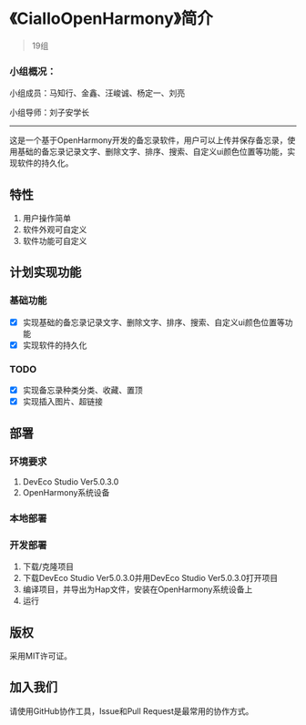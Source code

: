 # 《CialloOpenHarmony》简介

> 19组 

### 小组概况：

小组成员：马知行、金鑫、汪峻诚、杨定一、刘亮

小组导师：刘子安学长

---

这是一个基于OpenHarmony开发的备忘录软件，用户可以上传并保存备忘录，使用基础的备忘录记录文字、删除文字、排序、搜索、自定义ui颜色位置等功能，实现软件的持久化。


## 特性

1. 用户操作简单
2. 软件外观可自定义
3. 软件功能可自定义



## 计划实现功能
### 基础功能
- [x] 实现基础的备忘录记录文字、删除文字、排序、搜索、自定义ui颜色位置等功能
- [x] 实现软件的持久化
### TODO
- [x] 实现备忘录种类分类、收藏、置顶
- [x] 实现插入图片、超链接

## 部署

### 环境要求

1. DevEco Studio Ver5.0.3.0
2. OpenHarmony系统设备

### 本地部署

### 开发部署
1. 下载/克隆项目
2. 下载DevEco Studio Ver5.0.3.0并用DevEco Studio Ver5.0.3.0打开项目
3. 编译项目，并导出为Hap文件，安装在OpenHarmony系统设备上
4. 运行

##  版权

采用MIT许可证。


## 加入我们
请使用GitHub协作工具，Issue和Pull Request是最常用的协作方式。
